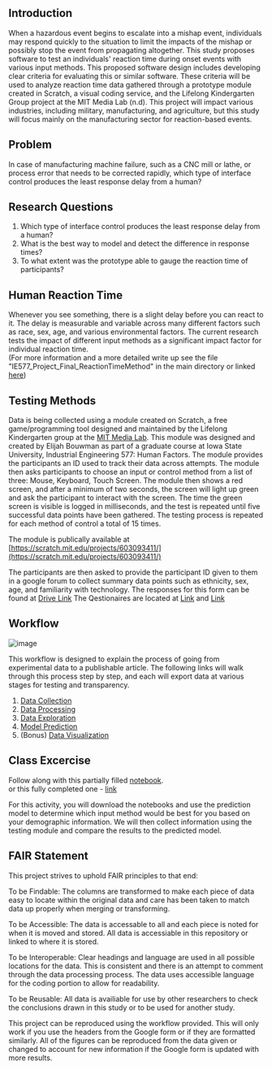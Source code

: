 ## Introduction
When a hazardous event begins to escalate into a mishap event, individuals may respond quickly to the situation to limit the impacts of the mishap or possibly stop the event from propagating altogether. This study proposes software to test an individuals' reaction time during onset events with various input methods. This proposed software design includes developing clear criteria for evaluating this or similar software. These criteria will be used to analyze reaction time data gathered through a prototype module created in Scratch, a visual coding service, and the Lifelong Kindergarten Group project at the MIT Media Lab (n.d). This project will impact various industries, including military, manufacturing, and agriculture, but this study will focus mainly on the manufacturing sector for reaction-based events. 

## Problem
In case of manufacturing machine failure, such as a CNC mill or lathe, or process error that needs to be corrected rapidly, which type of interface control produces the least response delay from a human?

## Research Questions
1. Which type of interface control produces the least response delay from a human?   
2. What is the best way to model and detect the difference in response times?
3. To what extent was the prototype able to gauge the reaction time of participants?

## Human Reaction Time
Whenever you see something, there is a slight delay before you can react to it. The delay is measurable and variable across many different factors such as race, sex, age, and various environmental factors. The current research tests the impact of different input methods as a significant impact factor for individual reaction time.  
(For more information and a more detailed write up see the file "IE577_Project_Final_ReactionTimeMethod" in the main directory or linked [here](IE577_Project_Final_ReactionTimeMethod)) 

## Testing Methods  
Data is being collected using a module created on Scratch, a free game/programming tool designed and maintained by the Lifelong Kindergarten group at the [MIT Media Lab](https://scratch.mit.edu/about). This module was designed and created by Elijah Bouwman as part of a graduate course at Iowa State University, Industrial Engineering 577: Human Factors. The module provides the participants an ID used to track their data across attempts. The module then asks participants to choose an input or control method from a list of three: Mouse, Keyboard, Touch Screen. The module then shows a red screen, and after a minimum of two seconds, the screen will light up green and ask the participant to interact with the screen. The time the green screen is visible is logged in milliseconds, and the test is repeated until five successful data points have been gathered. The testing process is repeated for each method of control a total of 15 times. 

The module is publically available at [https://scratch.mit.edu/projects/603093411/](https://scratch.mit.edu/projects/603093411/)

The participants are then asked to provide the participant ID given to them in a google forum to collect summary data points such as ethnicity, sex, age, and familiarity with technology. The responses for this form can be found at [Drive Link](https://docs.google.com/spreadsheets/d/11fNLn7-7c9rlHEPKpTqid2YDDLQVBW_QTY4EYnlaYXQ/edit?usp=sharing) 
The Qestionaires are located at [Link](https://docs.google.com/forms/d/e/1FAIpQLSeYyGLxR2mH17MzsrR1sm4dumOfsZECpoG1EHJ0FHw2-jYiwA/viewform?usp=sf_link) and [Link](https://docs.google.com/forms/d/e/1FAIpQLScREfhTiPqMwQLZ-XsUYUHF3L7s-LemZivaJv6_3uhFI8_K6Q/viewform?usp=sf_link)




## Workflow  
![image](https://user-images.githubusercontent.com/64162566/142462497-994e1e03-6f15-475b-a22f-378929688296.png)

This workflow is designed to explain the process of going from experimental data to a publishable article. The following links will walk through this process step by step, and each will export data at various stages for testing and transparency.  

1. [Data Collection](https://docs.google.com/spreadsheets/d/11fNLn7-7c9rlHEPKpTqid2YDDLQVBW_QTY4EYnlaYXQ/edit?usp=sharin)
2. [Data Processing](https://nbviewer.org/github/AbominableBouwman/516x-bouwman/blob/cae5b450f6221f1b8d79e74ef9d5ba3673212f80/JupyterNotebooks/Data%20Cleaning%20and%20Sorting.ipynb)
3. [Data Exploration](https://nbviewer.org/github/AbominableBouwman/516x-bouwman/blob/c2f347a21996c601555f4b6519e8df31f2d94c0c/JupyterNotebooks/Data%20Exploration.ipynb)
4. [Model Prediction](https://nbviewer.org/github/AbominableBouwman/516x-bouwman/blob/cae5b450f6221f1b8d79e74ef9d5ba3673212f80/JupyterNotebooks/Classification%20of%20Reaction%20Time%20Data.ipynb)
5. (Bonus) [Data Visualization](https://nbviewer.org/github/AbominableBouwman/516x-bouwman/blob/9535f6ebfc1931f22422a895dc3358a248cdc575/JupyterNotebooks/Data%20Visualization.ipynb)


## Class Excercise
Follow along with this partially filled [notebook](https://nbviewer.org/github/AbominableBouwman/516x-bouwman/blob/9535f6ebfc1931f22422a895dc3358a248cdc575/JupyterNotebooks/Class%20Activity%21%20%28Empty%29.ipynb).   
or this fully completed one - [link](https://nbviewer.org/github/AbominableBouwman/516x-bouwman/blob/9535f6ebfc1931f22422a895dc3358a248cdc575/JupyterNotebooks/Class%20Activity%21%20%28Filled%29.ipynb)

For this activity, you will download the notebooks and use the prediction model to determine which input method would be best for you based on your demographic information. We will then collect information using the testing module and compare the results to the predicted model.


## FAIR Statement  
This project strives to uphold FAIR principles to that end:  

To be Findable: The columns are transformed to make each piece of data easy to locate within the original data and care has been taken to match data up properly when merging or transforming.  
  
To be Accessible: The data is accessable to all and each piece is noted for when it is moved and stored. All data is accessiable in this repository or linked to where it is stored.  
  
To be Interoperable: Clear headings and language are used in all possible locations for the data. This is consistent and there is an attempt to comment through the data processing process. The data uses accessible language for the coding portion to allow for readability.    
  
To be Reusable: All data is availiable for use by other researchers to check the conclusions drawn in this study or to be used for another study.
  
This project can be reproduced using the workflow provided. This will only work if you use the headers from the Google form or if they are formatted similarly. All of the figures can be reproduced from the data given or changed to account for new information if the Google form is updated with more results.  
  
